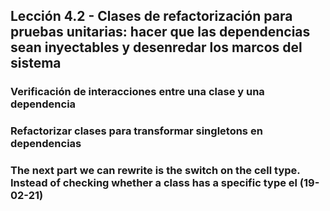 ##  Lección 4.2 - Clases de refactorización para pruebas unitarias: hacer que las dependencias sean inyectables y desenredar los marcos del sistema

### Verificación de interacciones entre una clase y una dependencia

### Refactorizar clases para transformar singletons en dependencias

### The next part we can rewrite is the switch on the cell type. Instead of checking whether a class has a specific type el (19-02-21)
